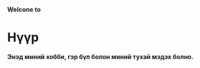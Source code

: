 
<html>
<head>
    <strong>Welcone to 
</head>
<body>
    <h1>Нүүр</h1>    
    <p>Энэд миний хобби, гэр бүл болон миний тухай мэдэх болно.</p>
</body>
</html>
